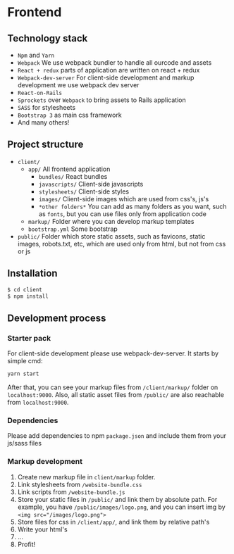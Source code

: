 # Frontend
## Technology stack
 * `Npm` and `Yarn`
 * `Webpack` We use webpack bundler to handle all ourcode and assets
 * `React + redux` parts of application are written on react + redux
 * `Webpack-dev-server` For client-side development and markup development we use webpack dev server
 * `React-on-Rails`
 * `Sprockets` over `Webpack` to bring assets to Rails application
 * `SASS` for stylesheets
 * `Bootstrap 3` as main css framework
 * And many others!

## Project structure
 * `client/`
    *  `app/` All frontend application
        * `bundles/` React bundles
        * `javascripts/` Client-side javascripts
        * `stylesheets/` Client-side styles
        * `images/` Client-side images which are used from css's, js's
        * `*other folders*` You can add as many folders as you want, such as `fonts`, but you can use files only from application code
    *  `markup/` Folder where you can develop markup templates
    *  `bootstrap.yml` Some bootstrap
 * `public/` Folder which store static assets, such as favicons, static images, robots.txt, etc, which are used only from html, but not from css or js

## Installation
```sh
$ cd client
$ npm install
```

## Development process
### Starter pack
For client-side development please use webpack-dev-server. It starts by simple cmd:
```sh
yarn start
```
After that, you can see your markup files from `/client/markup/` folder on `localhost:9000`. Also, all static asset files from `/public/` are also reachable from `localhost:9000`.
### Dependencies
Please add dependencies to npm `package.json` and include them from your js/sass files
### Markup development
1. Create new markup file in `client/markup` folder.
2. Link stylesheets from `/website-bundle.css`
3. Link scripts from `/website-bundle.js`
4. Store your static files in `/public/` and link them by absolute path. For example, you have `/public/images/logo.png`, and you can insert img by `<img src="/images/logo.png">`
5. Store files for css in `/client/app/`, and link them by relative path's
6. Write your html's
7. ...
8. Profit!
